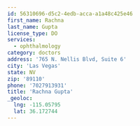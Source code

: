 ```yaml
---
id: 56310696-d5c2-4edb-acca-a1a48c425e46
first_name: Rachna
last_name: Gupta
license_type: DO
services:
  - ophthalmology
category: doctors
address: '765 N. Nellis Blvd, Suite 6'
city: 'Las Vegas'
state: NV
zip: '89110'
phone: '7027913931'
title: 'Rachna Gupta'
_geoloc:
  lng: -115.05795
  lat: 36.172744
---
```

